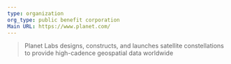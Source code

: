 ```yaml
---
type: organization
org_type: public benefit corporation
Main URL: https://www.planet.com/
---
```

> Planet Labs designs, constructs, and launches satellite constellations to provide high-cadence geospatial data worldwide

